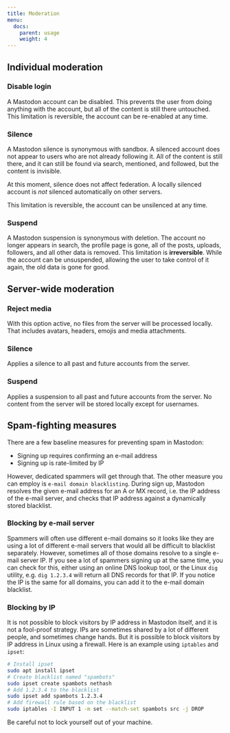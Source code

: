 ```yaml
---
title: Moderation
menu:
  docs:
    parent: usage
    weight: 4
---
```

## Individual moderation
### Disable login

A Mastodon account can be disabled. This prevents the user from doing anything with the account, but all of the content is still there untouched. This limitation is reversible, the account can be re-enabled at any time.

### Silence

A Mastodon silence is synonymous with sandbox. A silenced account does not appear to users who are not already following it. All of the content is still there, and it can still be found via search, mentioned, and followed, but the content is invisible.

At this moment, silence does not affect federation. A locally silenced account is *not* silenced automatically on other servers.

This limitation is reversible, the account can be unsilenced at any time.

### Suspend

A Mastodon suspension is synonymous with deletion. The account no longer appears in search, the profile page is gone, all of the posts, uploads, followers, and all other data is removed. This limitation is **irreversible**. While the account can be unsuspended, allowing the user to take control of it again, the old data is gone for good.

## Server-wide moderation
### Reject media

With this option active, no files from the server will be processed locally. That includes avatars, headers, emojis and media attachments.

### Silence

Applies a silence to all past and future accounts from the server.

### Suspend

Applies a suspension to all past and future accounts from the server. No content from the server will be stored locally except for usernames.

## Spam-fighting measures

There are a few baseline measures for preventing spam in Mastodon:

- Signing up requires confirming an e-mail address
- Signing up is rate-limited by IP

However, dedicated spammers will get through that. The other measure you can employ is `e-mail domain blacklisting`. During sign up, Mastodon resolves the given e-mail address for an A or MX record, i.e. the IP address of the e-mail server, and checks that IP address against a dynamically stored blacklist.

### Blocking by e-mail server

Spammers will often use different e-mail domains so it looks like they are using a lot of different e-mail servers that would all be difficult to blacklist separately. However, sometimes all of those domains resolve to a single e-mail server IP. If you see a lot of spammers signing up at the same time, you can check for this, either using an online DNS lookup tool, or the Linux `dig` utility, e.g. `dig 1.2.3.4` will return all DNS records for that IP. If you notice the IP is the same for all domains, you can add it to the e-mail domain blacklist.

### Blocking by IP

It is not possible to block visitors by IP address in Mastodon itself, and it is not a fool-proof strategy. IPs are sometimes shared by a lot of different people, and sometimes change hands. But it is possible to block visitors by IP address in Linux using a firewall. Here is an example using `iptables` and `ipset`:

```bash
# Install ipset
sudo apt install ipset
# Create blacklist named "spambots"
sudo ipset create spambots nethash
# Add 1.2.3.4 to the blacklist
sudo ipset add spambots 1.2.3.4
# Add firewall rule based on the blacklist
sudo iptables -I INPUT 1 -m set --match-set spambots src -j DROP
```

Be careful not to lock yourself out of your machine.